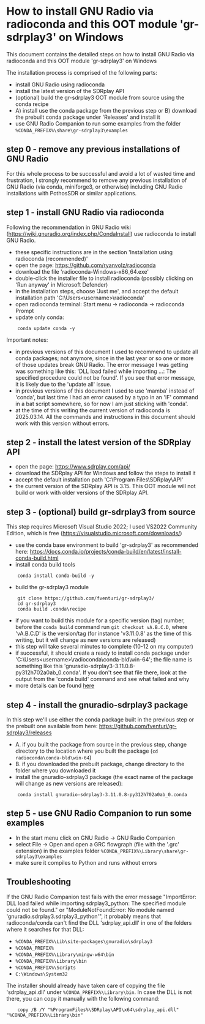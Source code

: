 # How to install GNU Radio via radioconda and this OOT module 'gr-sdrplay3' on Windows

This document contains the detailed steps on how to install GNU Radio via radioconda and this OOT module 'gr-sdrplay3' on Windows

The installation process is comprised of the following parts:
- install GNU Radio using radioconda
- install the latest version of the SDRplay API
- (optional) build the gr-sdrplay3 OOT module from source using the conda recipe
- A) install use the conda package from the previous step or B) download the prebuilt conda package under 'Releases' and install it
- use GNU Radio Companion to run some examples from the folder `%CONDA_PREFIX%\share\gr-sdrplay3\examples`


## step 0 - remove any previous installations of GNU Radio

For this whole process to be successful and avoid a lot of wasted time and frustration, I strongly recommend to remove any previous installation of GNU Radio (via conda, miniforge3, or otherwise) including GNU Radio installations with PothosSDR or similar applications.


## step 1 - install GNU Radio via radioconda

Following the recommendation in GNU Radio wiki (https://wiki.gnuradio.org/index.php/CondaInstall) use radioconda to install GNU Radio.

- these specific instructions are in the section 'Installation using radioconda (recommended)'
- open the page: https://github.com/ryanvolz/radioconda
- download the file 'radioconda-Windows-x86_64.exe'
- double-click the installer file to install radioconda (possibly clicking on 'Run anyway' in Microsoft Defender)
- in the installation steps, choose 'Just me', and accept the default installation path 'C:\Users\<username>\radioconda'
- open radioconda terminal:
    Start menu -> radioconda -> radioconda Prompt
- update only conda:
```
    conda update conda -y
```

Important notes:
- in previous versions of this document I used to recommend to update all conda packages; not anymore, since in the last year or so one or more of those updates break GNU Radio. The error message I was getting was something like this: 'DLL load failed while importing ...: The specified procedure could not be found'. If you see that error message, it is likely due to the 'update all' issue.
- in previous versions of this document I used to use 'mamba' instead of 'conda', but last time I had an error caused by a typo in an 'IF' command in a bat script somewhere, so for now I am just sticking with 'conda'.
- at the time of this writing the current version of radioconda is 2025.03.14. All the commands and instructions in this document should work with this version without errors.


## step 2 - install the latest version of the SDRplay API

- open the page: https://www.sdrplay.com/api/
- download the SDRplay API for Windows and follow the steps to install it
- accept the default installation path 'C:\Program Files\SDRplay\API'
- the current version of the SDRplay API is 3.15. This OOT module will not build or work with older versions of the SDRplay API.


## step 3 - (optional) build gr-sdrplay3 from source

This step requires Microsoft Visual Studio 2022; I used VS2022 Community Edition, which is free (https://visualstudio.microsoft.com/downloads/)

- use the conda base environment to build 'gr-sdrplay3' as recommended here: https://docs.conda.io/projects/conda-build/en/latest/install-conda-build.html
- install conda build tools
```
    conda install conda-build -y
```
- build the gr-sdrplay3 module
```
    git clone https://github.com/fventuri/gr-sdrplay3/
    cd gr-sdrplay3
    conda build .conda\recipe
```
- if you want to build this module for a specific version (tag) number, before the `conda build` command run `git checkout vA.B.C.D`, where 'vA.B.C.D' is the version/tag (for instance 'v3.11.0.8' as the time of this writing, but it will change as new versions are released)
- this step will take several minutes to complete (10-12 on my computer)
- if successful, it should create a ready to install conda package under 'C:\Users\<username>\radioconda\conda-bld\win-64'; the file name is something like this 'gnuradio-sdrplay3-3.11.0.8-py312h702a0ab_0.conda'. If you don't see that file there, look at the output from the 'conda build' command and see what failed and why
- more details can be found [here](.conda/README.md)


## step 4 - install the gnuradio-sdrplay3 package

In this step we'll use either the conda package built in the previous step or the prebuilt one available from here: https://github.com/fventuri/gr-sdrplay3/releases

- A. if you built the package from source in the previous step, change directory to the location where you built the package (`cd radioconda\conda-bld\win-64`)
- B. if you downloaded the prebuilt package, change directory to the folder where you downloaded it
- install the gnuradio-sdrplay3 package (the exact name of the package will change as new versions are released):
```
    conda install gnuradio-sdrplay3-3.11.0.8-py312h702a0ab_0.conda
```


## step 5 - use GNU Radio Companion to run some examples

- In the start menu click on GNU Radio -> GNU Radio Companion
- select File -> Open and open a GRC flowgraph (file with the '.grc' extension) in the examples folder `%CONDA_PREFIX%\Library\share\gr-sdrplay3\examples`
- make sure it compiles to Python and runs without errors


## Troubleshooting

If the GNU Radio Companion test fails with the error message "ImportError: DLL load failed while importing sdrplay3_python: The specified module could not be found." or "ModuleNotFoundError: No module named 'gnuradio.sdrplay3.sdrplay3_python'", it probably means that radioconda/conda can't find the DLL 'sdrplay_api.dll' in one of the folders where it searches for that DLL:
- `%CONDA_PREFIX%\Lib\site-packages\gnuradio\sdrplay3`
- `%CONDA_PREFIX%`
- `%CONDA_PREFIX%\Library\mingw-w64\bin`
- `%CONDA_PREFIX%\Library\bin`
- `%CONDA_PREFIX%\Scripts`
- `C:\Windows\System32`

The installer should already have taken care of copying the file 'sdrplay_api.dll' under `%CONDA_PREFIX%\Library\bin`. In case the DLL is not there, you can copy it manually with the following command:
```
    copy /B /Y "%ProgramFiles%\SDRplay\API\x64\sdrplay_api.dll" "%CONDA_PREFIX%\Library\bin"
```
